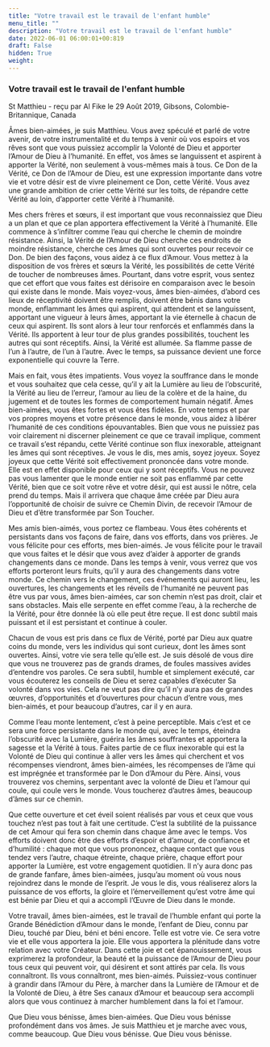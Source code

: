 ```yaml
---
title: "Votre travail est le travail de l'enfant humble"
menu_title: ""
description: "Votre travail est le travail de l'enfant humble"
date: 2022-06-01 06:00:01+00:819
draft: False
hidden: True
weight:
---
```

### Votre travail est le travail de l'enfant humble

St Matthieu - reçu par Al Fike le 29 Août 2019, Gibsons, Colombie-Britannique, Canada

Âmes bien-aimées, je suis Matthieu. Vous avez spéculé et parlé de votre avenir, de votre instrumentalité et du temps à venir où vos espoirs et vos rêves sont que vous puissiez accomplir la Volonté de Dieu et apporter l’Amour de Dieu à l’humanité. En effet, vos âmes se languissent et aspirent à apporter la Vérité, non seulement à vous-mêmes mais à tous. Ce Don de la Vérité, ce Don de l’Amour de Dieu, est une expression importante dans votre vie et votre désir est de vivre pleinement ce Don, cette Vérité. Vous avez une grande ambition de crier cette Vérité sur les toits, de répandre cette Vérité au loin, d’apporter cette Vérité à l’humanité.

Mes chers frères et sœurs, il est important que vous reconnaissiez que Dieu a un plan et que ce plan apportera effectivement la Vérité à l’humanité. Elle commence à s’infiltrer comme l’eau qui cherche le chemin de moindre résistance. Ainsi, la Vérité de l’Amour de Dieu cherche ces endroits de moindre résistance, cherche ces âmes qui sont ouvertes pour recevoir ce Don. De bien des façons, vous aidez à ce flux d’Amour. Vous mettez à la disposition de vos frères et sœurs la Vérité, les possibilités de cette Vérité de toucher de nombreuses âmes. Pourtant, dans votre esprit, vous sentez que cet effort que vous faites est dérisoire en comparaison avec le besoin qui existe dans le monde. Mais voyez-vous, âmes bien-aimées, d’abord ces lieux de réceptivité doivent être remplis, doivent être bénis dans votre monde, enflammant les âmes qui aspirent, qui attendent et se languissent, apportant une vigueur à leurs âmes, apportant la vie éternelle à chacun de ceux qui aspirent. Ils sont alors à leur tour renforcés et enflammés dans la Vérité. Ils apportent à leur tour de plus grandes possibilités, touchent les autres qui sont réceptifs. Ainsi, la Vérité est allumée. Sa flamme passe de l’un à l’autre, de l’un à l’autre. Avec le temps, sa puissance devient une force exponentielle qui couvre la Terre.

Mais en fait, vous êtes impatients. Vous voyez la souffrance dans le monde et vous souhaitez que cela cesse, qu’il y ait la Lumière au lieu de l’obscurité, la Vérité au lieu de l’erreur, l’amour au lieu de la colère et de la haine, du jugement et de toutes les formes de comportement humain négatif. Âmes bien-aimées, vous êtes fortes et vous êtes fidèles. En votre temps et par vos propres moyens et votre présence dans le monde, vous aidez à libérer l’humanité de ces conditions épouvantables. Bien que vous ne puissiez pas voir clairement ni discerner pleinement ce que ce travail implique, comment ce travail s’est répandu, cette Vérité continue son flux inexorable, atteignant les âmes qui sont réceptives. Je vous le dis, mes amis, soyez joyeux. Soyez joyeux que cette Vérité soit effectivement prononcée dans votre monde. Elle est en effet disponible pour ceux qui y sont réceptifs. Vous ne pouvez pas vous lamenter que le monde entier ne soit pas enflammé par cette Vérité, bien que ce soit votre rêve et votre désir, qui est aussi le nôtre, cela prend du temps. Mais il arrivera que chaque âme créée par Dieu aura l’opportunité de choisir de suivre ce Chemin Divin, de recevoir l’Amour de Dieu et d’être transformée par Son Toucher.

Mes amis bien-aimés, vous portez ce flambeau. Vous êtes cohérents et persistants dans vos façons de faire, dans vos efforts, dans vos prières. Je vous félicite pour ces efforts, mes bien-aimés. Je vous félicite pour le travail que vous faites et le désir que vous avez d’aider à apporter de grands changements dans ce monde. Dans les temps à venir, vous verrez que vos efforts porteront leurs fruits, qu’il y aura des changements dans votre monde. Ce chemin vers le changement, ces événements qui auront lieu, les ouvertures, les changements et les réveils de l’humanité ne peuvent pas être vus par vous, âmes bien-aimées, car son chemin n’est pas droit, clair et sans obstacles. Mais elle serpente en effet comme l’eau, à la recherche de la Vérité, pour être donnée là où elle peut être reçue. Il est donc subtil mais puissant et il est persistant et continue à couler.

Chacun de vous est pris dans ce flux de Vérité, porté par Dieu aux quatre coins du monde, vers les individus qui sont curieux, dont les âmes sont ouvertes. Ainsi, votre vie sera telle qu’elle est. Je suis désolé de vous dire que vous ne trouverez pas de grands drames, de foules massives avides d’entendre vos paroles. Ce sera subtil, humble et simplement exécuté, car vous écouterez les conseils de Dieu et serez capables d’exécuter Sa volonté dans vos vies. Cela ne veut pas dire qu’il n’y aura pas de grandes œuvres, d’opportunités et d’ouvertures pour chacun d’entre vous, mes bien-aimés, et pour beaucoup d’autres, car il y en aura.

Comme l’eau monte lentement, c’est à peine perceptible. Mais c’est et ce sera une force persistante dans le monde qui, avec le temps, éteindra l’obscurité avec la Lumière, guérira les âmes souffrantes et apportera la sagesse et la Vérité à tous. Faites partie de ce flux inexorable qui est la Volonté de Dieu qui continue à aller vers les âmes qui cherchent et vos récompenses viendront, âmes bien-aimées, les récompenses de l’âme qui est imprégnée et transformée par le Don d’Amour du Père. Ainsi, vous trouverez vos chemins, serpentant avec la volonté de Dieu et l’amour qui coule, qui coule vers le monde. Vous toucherez d’autres âmes, beaucoup d’âmes sur ce chemin.

Que cette ouverture et cet éveil soient réalisés par vous et ceux que vous touchez n’est pas tout à fait une certitude. C’est la subtilité de la puissance de cet Amour qui fera son chemin dans chaque âme avec le temps. Vos efforts doivent donc être des efforts d’espoir et d’amour, de confiance et d’humilité : chaque mot que vous prononcez, chaque contact que vous tendez vers l’autre, chaque étreinte, chaque prière, chaque effort pour apporter la Lumière, est votre engagement quotidien. Il n’y aura donc pas de grande fanfare, âmes bien-aimées, jusqu’au moment où vous nous rejoindrez dans le monde de l’esprit. Je vous le dis, vous réaliserez alors la puissance de vos efforts, la gloire et l’émerveillement qu’est votre âme qui est bénie par Dieu et qui a accompli l’Œuvre de Dieu dans le monde.

Votre travail, âmes bien-aimées, est le travail de l’humble enfant qui porte la Grande Bénédiction d’Amour dans le monde, l’enfant de Dieu, connu par Dieu, touché par Dieu, béni et béni encore. Telle est votre vie. Ce sera votre vie et elle vous apportera la joie. Elle vous apportera la plénitude dans votre relation avec votre Créateur. Dans cette joie et cet épanouissement, vous exprimerez la profondeur, la beauté et la puissance de l’Amour de Dieu pour tous ceux qui peuvent voir, qui désirent et sont attirés par cela. Ils vous connaîtront. Ils vous connaîtront, mes bien-aimés. Puissiez-vous continuer à grandir dans l’Amour du Père, à marcher dans la Lumière de l’Amour et de la Volonté de Dieu, à être Ses canaux d’Amour et beaucoup sera accompli alors que vous continuez à marcher humblement dans la foi et l’amour.

Que Dieu vous bénisse, âmes bien-aimées. Que Dieu vous bénisse profondément dans vos âmes. Je suis Matthieu et je marche avec vous, comme beaucoup. Que Dieu vous bénisse. Que Dieu vous bénisse.



